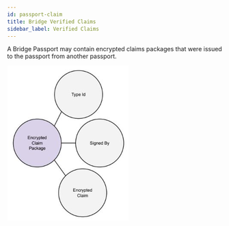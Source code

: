 ```yaml
---
id: passport-claim
title: Bridge Verified Claims
sidebar_label: Verified Claims
---
```


A Bridge Passport may contain encrypted claims packages that were issued to the passport from another passport.  

<img src='https://github.com/bridge-protocol/bridge-protocol-js/blob/ethereum-publishing/docs/images/passport-claimpackage.jpg?raw=true?raw=true'></img>
